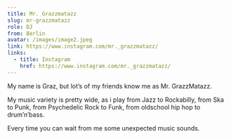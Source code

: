 ```yaml
---
title: Mr. Grazzmatazz
slug: mr-grazzmatazz
role: DJ
from: Berlin
avatar: /images/image2.jpeg
link: https://www.instagram.com/mr._grazzmatazz/
links:
  - title: Instagram
    href: https://www.instagram.com/mr._grazzmatazz/
---
```

My name is Graz, but lot’s of my friends know me as Mr. GrazzMatazz. 

My music variety is pretty wide, as i play from Jazz to Rockabilly, from Ska to Punk, from Psychedelic Rock to Funk, from oldschool hip hop to drum’n’bass.

Every time you can wait from me some unexpected music sounds. 